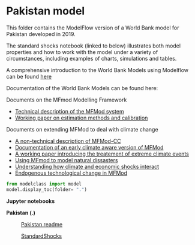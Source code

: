 # Pakistan model 

This folder contains the ModelFlow version of a World Bank model for Pakistan developed in 2019.

The standard shocks notebook (linked to below) illustrates both model properties and how to work with the model under a variety of circumstances, including examples of charts, simulations and tables.

A comprehensive introduction to the World Bank Models using Modelflow can be found [here](http:\\WorldBank_ModelFlow.github.com)

Documentation of the World Bank Models can be found here:

Documents on the MFmod Modelling Framework
* [Technical description of the MFMod system](https://documents1.worldbank.org/curated/ar/294311565103938951/pdf/The-World-Bank-Macro-Fiscal-Model-Technical-Description.pdf)
* [Working paper on estimation methods and calibration](https://documents1.worldbank.org/curated/en/662391562848917501/pdf/Estimating-and-Calibrating-MFMod-A-Panel-Data-Approach-to-Identifying-the-Parameters-of-Data-Poor-Countries-in-the-World-Banks-Structural-Macro-Model.pdf)

Documents on extending MFMod to deal with climate change
* [A non-technical description of MFMod-CC](http://documents1.worldbank.org/curated/en/099032024143519428/pdf/P1798481f736a60901926013064b52193a2.pdf)
* [Documentation of an early climate aware version of MFMod](https://documents1.worldbank.org/curated/en/747101632403308927/pdf/Climate-Modeling-for-Macroeconomic-Policy-A-Case-Study-for-Pakistan.pdf)
* [A working paper introducing the treatement of extreme climate events](https://documents1.worldbank.org/curated/en/593351609776234361/pdf/Macroeconomic-Modeling-of-Managing-Hurricane-Damage-in-the-Caribbean-The-Case-of-Jamaica.pdf)
* [Using MFmod to model natural dissasters](https://openknowledge.worldbank.org/entities/publication/a6c7acdd-0213-530b-b221-7123aefdfb77)
* [Understanding how climate and economic shocks interact](https://www.preventionweb.net/media/95107/download?startDownload=20250110)
* [Endogenous technological change in MFMod](https://documents.worldbank.org/en/publication/documents-reports/documentdetail/099735005082423970/IDU117d8923a1226614d42196d115fb48f7c219b)





```python
from modelclass import model 
model.display_toc(folder= ".")
```


**Jupyter notebooks**



<b>Pakistan (.)</b>



&nbsp; &nbsp; &nbsp; &nbsp; &nbsp; <a href="Pakistan readme.ipynb" target="_blank">Pakistan readme</a>



&nbsp; &nbsp; &nbsp; &nbsp; &nbsp; <a href="StandardShocks.ipynb" target="_blank">StandardShocks</a>



```python

```
